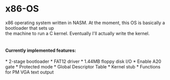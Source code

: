 x86-OS
======

x86 operating system written in NASM. At the moment, this OS is basically a bootloader that sets up<br/>
the machine to run a C kernel. Eventually I'll actually write the kernel.
<br/><br/>
<h4>Currently implemented features:</h4>
* 2-stage bootloader
* FAT12 driver
* 1.44MB floppy disk I/O
* Enable A20 gate
* Protected mode
* Global Descriptor Table
* Kernel stub
* Functions for PM VGA text output
<br/>
